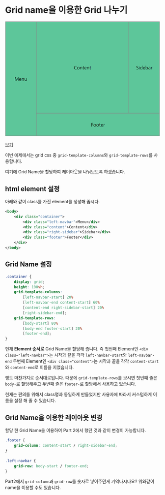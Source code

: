 # Grid name을 이용한 Grid 나누기
![grid4](/assets/grid4.PNG)

[보기](https://rawgit.com/sonim1/css_grid_example/master/part4/index.html)

이번 예제에서는 grid css 중 `grid-template-columns`와 `grid-template-rows`를 사용합니다.

여기에 Grid Name을 할당하여 레이아웃을 나눠보도록 하겠습니다.

## html element 설정
아래와 같이 class를 가진 element를 생성해 줍시다.
```xml
<body>
    <div class="container">
        <div class="left-navbar">Menu</div>
        <div class="content">Content</div>
        <div class="right-sidebar">Sidebar</div>
        <div class="footer">Footer</div>
    </div>
</body>
```

## Grid Name 설정
```css
.container {
    display: grid;
    height: 100vh;
    grid-template-columns:
        [left-navbar-start] 20%
        [left-navbar-end content-start] 60%
        [content-end right-sidebar-start] 20%
        [right-sidebar-end];
    grid-template-rows:
        [body-start] 80%
        [body-end footer-start] 20%
        [footer-end];
}
```

현재 **Element 순서로** Grid Name을 할당해 줍니다.
즉 첫번째 Element인 `<div class="left-navbar">`는 시작과 끝을 각각 `left-navbar-start`와 `left-navbar-end`
두번째 Element인 `<div class="content">`는 시작과 끝을 각각 `content-start`와 `content-end`로 이름을 지었습니다.

행도 마찬가지로 순서대로입니다. 때문에 `grid-template-rows`를 보시면 첫번째 줄은 `body-`로 할당해주고 두번째 줄은 `footer-`로 할당해서 사용하고 있습니다.

현재는 편의를 위해서 class명과 동일하게 만들었지만 사용자에 따라서 커스텀하게 이름을 설정 해 줄 수 있습니다.

## Grid Name을 이용한 레이아웃 변경
할당 한 Grid Name을 이용하여 Part 2에서 했던 것과 같이 변경이 가능합니다.

```css
.footer {
    grid-column: content-start / right-sidebar-end;
}

.left-navbar {
    grid-row: body-start / footer-end;
}
```

Part2에서 `grid-column`과 `grid-row`를 숫자로 넣어주던게 기억나시나요? 위와같이 name을 이용할 수도 있습니다.
